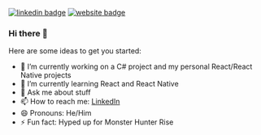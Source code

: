 [![linkedin badge](https://img.shields.io/badge/Sean_Quijote-blue?style=flat&logo=linkedin)](https://www.linkedin.com/in/seanquijote/)
[![website badge](https://img.shields.io/badge/Website-30302f?style=flat&logo=angular)](https://seanquijote.github.io/)

### Hi there 👋

Here are some ideas to get you started:

- 🔭 I’m currently working on a C# project and my personal React/React Native projects
- 🌱 I’m currently learning React and React Native
- 💬 Ask me about stuff
- 📫 How to reach me: [LinkedIn](https://www.linkedin.com/in/seanquijote/)
- 😄 Pronouns: He/Him
- ⚡ Fun fact: Hyped up for Monster Hunter Rise
